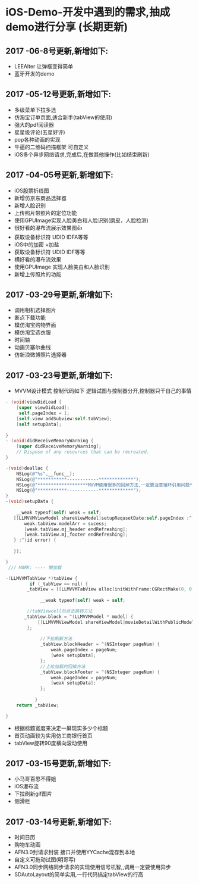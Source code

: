 # iOS-Demo-开发中遇到的需求,抽成demo进行分享 (长期更新)
## 2017 -06-8号更新,新增如下:
* LEEAlter 让弹框变得简单
* 蓝牙开发的demo
## 2017 -05-12号更新,新增如下:
* 多级菜单下拉多选
* 仿淘宝订单页面,适合新手(tabView的使用)
* 强大的pdf阅读器
* 星星级评论(五星好评)
* pop各种动画的实现
* 牛逼的二维码扫描框架 可自定义
* iOS多个异步网络请求,完成后,在做其他操作(比如结束刷新)

## 2017 -04-05号更新,新增如下:
* iOS股票折线图
* 新增仿京东商品选择器
* 新增人脸识别
* 上传照片带照片的定位功能
* 使用GPUImage实现人脸美白和人脸识别(磨皮，人脸检测) 
* 很好看的瀑布流展示效果图👍
* 获取设备标识符 UDID IDFA等等
* iOS中的加密 +加盐
* 获取设备标识符 UDID IDF等等
* 横好看的瀑布流效果
* 使用GPUImage 实现人脸美白和人脸识别
* 新增上传照片的功能
## 2017 -03-29号更新,新增如下:
* 调用相机选择图片
* 断点下载功能
* 模仿淘宝购物界面
* 模仿淘宝选衣服
* 时间轴
* 动画贝塞尔曲线
* 仿新浪微博照片选择器
## 2017 -03-23号更新,新增如下:
* MVVM设计模式 控制代码如下 逻辑试图与控制器分开,控制器只干自己的事情
```Objective-C
- (void)viewDidLoad {
    [super viewDidLoad];
     self.pageIndex = 1;
    [self.view addSubview:self.tabView];
    [self setupData];
   
}
- (void)didReceiveMemoryWarning {
    [super didReceiveMemoryWarning];
    // Dispose of any resources that can be recreated.
}

-(void)dealloc {
    NSLog(@"%s",__func__);
    NSLog(@"***********------------*************");
    NSLog(@"*******************MVVM使用很多的回掉方法,一定要注意循环引用问题*********************");
    NSLog(@"***********------------*************");
}
-(void)setupData {
    
    __weak typeof(self) weak = self;
   [[LLMVVMViewModel shareViewModel]setupRequsetDate:self.pageIndex :^(id sucess) {
       weak.tabView.modelArr = sucess;
       [weak.tabView.mj_header endRefreshing];
       [weak.tabView.mj_footer endRefreshing];
   } :^(id error) {
       
   }];

}
 /// MARK: ---- 懒加载

-(LLMVVMTabView *)tabView {
         if (_tabView == nil) {
        _tabView = [[LLMVVMTabView alloc]initWithFrame:CGRectMake(0, 0, LLScreenW, LLScreenH ) style:UITableViewStylePlain];
      
             __weak typeof(self) weak = self;

        //tabViewcell的点击跳转方法
       _tabView.block = ^(LLMVVMModel * model) {
            [[LLMVVMViewModel shareViewModel]movieDetailWithPublicModel:model WithViewController:weak];
        };
             
             //下拉刷新方法
             _tabView.blockHeader = ^(NSInteger pageNum) {
                 weak.pageIndex = pageNum;
                 [weak setupData];
             };
             //上拉加载的回掉方法
             _tabView.blockFooter = ^(NSInteger pageNum) {
                 weak.pageIndex = pageNum;
                 [weak setupData];
             };
             
           }
    return _tabView;

}

```
* 根据标题宽度来决定一屏现实多少个标题
* 首页动画较为实用仿工商银行首页
* tabView旋转90度横向滚动使用
## 2017 -03-15号更新,新增如下: 
* 小马哥百思不得姐
* iOS瀑布流
* 下拉刷新gif图片
* 侧滑栏
## 2017 -03-14号更新,新增如下:
* 时间日历
* 购物车动画
* AFN3.0封请求封装 接口并使用YYCache混存到本地
* 自定义可拖动试图(明哥写)
* AFN3.0同步网络同步请求的实现使用信号机智,,调用一定要使用异步
* SDAutoLayout的简单实用,一行代码搞定tabView的行高
